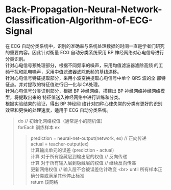 # Back-Propagation-Neural-Network-Classification-Algorithm-of-ECG-Signal
在 ECG 自动分类系统中，识别的准确率与系统处理数据的时间一直是学者们研究的重要内容。因此针对衡量 ECG 自动分类系统采用 BP 神经网络对心电信号进行分类识别。 <br>
针对心电信号预处理部分，根据不同频率的噪声，采用均值滤波器滤除高频
的工频干扰和肌电噪声，采用中值滤波器滤除低频的基线漂移。 <br>
针对心电信号特征提取部分，采用小波变换提取心电信号中单个 QRS 波的全
部特征点。并对提取的特征值进行归一化与ICA处理。 <br>
针对心电信号分类识别部分，根据 BP 神经网络，搭建出 BP 神经网络神经网络模型，将提取出来的
特征值送入神经网络中进行训练和分类。<br>
根据实验结果的验证，得出 BP 神经网
络针对四种心律失常的分类有更好的识别效果和更快的处理速度，适用于 ECG
自动分类系统。 


> do   // 初始化网络权值（通常是小的随机值）  
> forEach 训练样本 ex
>>    prediction = neural-net-output(network, ex)  // 正向传递 <br>
>>    actual = teacher-output(ex)  
>>    计算输出单元的误差 (prediction - actual)  
>>    计算  对于所有隐藏层到输出层的权值                           // 反向传递  
>>    计算  对于所有输入层到隐藏层的权值                           // 继续反向传递  
>>    更新网络权值 // 输入层不会被误差估计改变  \<br>
> until 所有样本正确分类或满足其他停止标准  
> return 该网络  
